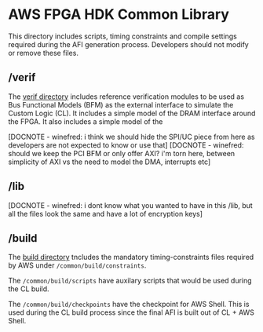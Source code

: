 # AWS FPGA HDK Common Library

This directory includes scripts, timing constraints and compile settings required during the AFI generation process. 
Developers should not modify or remove these files.

## /verif 

The [verif directory](./verif) includes reference verification modules to be used as Bus Functional Models (BFM) as the external interface to simulate the Custom Logic (CL).
It includes a simple model of the DRAM interface around the FPGA.
It also includes a simple model of the 

[DOCNOTE - winefred: i think we should hide the SPI/UC piece from here as developers are not expected to know or use that]
[DOCNOTE - winefred: should we keep the PCI BFM or only offer AXI? i'm torn here,  between simplicity of AXI vs the need to model the DMA, interrupts etc]

## /lib 

[DOCNOTE - winefred: i dont know what you wanted to have in this /lib, but all the files look the same and have a lot of encryption keys]

## /build

The [build directory](./build) tncludes the mandatory timing-constraints files required by AWS under `/common/build/constraints`.

The `/common/build/scripts` have auxilary scripts that would be used during the CL build.

The `/common/build/checkpoints` have the checkpoint for AWS Shell. This is used during the CL build process since the final AFI is built out of CL + AWS Shell.


